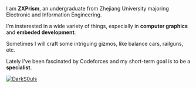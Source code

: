 I am **ZXPrism**, an undergraduate from Zhejiang University majoring Electronic and Information Engineering.

I'm insterested in a wide variety of things, especially in **computer graphics** and **embeded development**.

Sometimes I will craft some intriguing gizmos, like balance cars, railguns, etc.

Lately I've been fascinated by Codeforces and my short-term goal is to be a **specialist**.

[![DarkS0uls](https://img.shields.io/badge/DarkS0uls-PUPIL_1377-008000?style=for-the-badge)](https://codeforces.com/profile/DarkS0uls)
